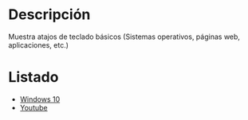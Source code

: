 # Descripción
Muestra atajos de teclado básicos (Sistemas operativos, páginas web, aplicaciones, etc.)

# Listado
* [Windows 10](src/Windows.md)
* [Youtube](src/Youtube.md)
